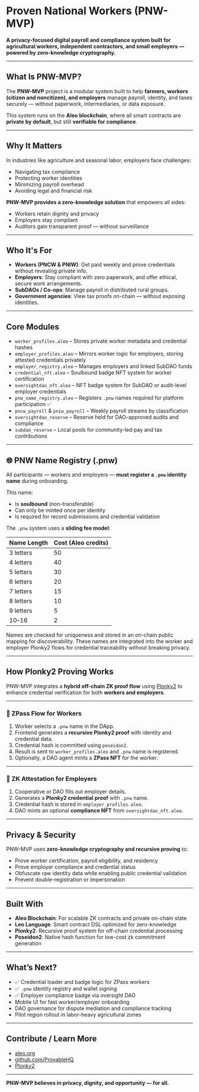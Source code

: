 # Proven National Workers (PNW-MVP)

**A privacy-focused digital payroll and compliance system built for agricultural workers, independent contractors, and small employers — powered by zero-knowledge cryptography.**

---

## What Is PNW-MVP?

The **PNW-MVP** project is a modular system built to help **farmers, workers (citizen and noncitizen), and employers** manage payroll, identity, and taxes securely — without paperwork, intermediaries, or data exposure.

This system runs on the **Aleo blockchain**, where all smart contracts are **private by default**, but still **verifiable for compliance**.

---

## Why It Matters

In industries like agriculture and seasonal labor, employers face challenges:

- Navigating tax compliance  
- Protecting worker identities  
- Minimizing payroll overhead  
- Avoiding legal and financial risk  

**PNW-MVP provides a zero-knowledge solution** that empowers all sides:

- Workers retain dignity and privacy  
- Employers stay compliant  
- Auditors gain transparent proof — without surveillance  

---

## Who It's For

- **Workers (PNCW & PNIW)**: Get paid weekly and prove credentials without revealing private info.
- **Employers**: Stay compliant with zero paperwork, and offer ethical, secure work arrangements.
- **SubDAOs / Co-ops**: Manage payroll in distributed rural groups.
- **Government agencies**: View tax proofs on-chain — without exposing identities.

---

## Core Modules

- `worker_profiles.aleo` – Stores private worker metadata and credential hashes
- `employer_profiles.aleo` – Mirrors worker logic for employers, storing attested credentials privately
- `employer_registry.aleo` – Manages employers and linked SubDAO funds
- `credential_nft.aleo` – Soulbound badge NFT system for worker certification
- `oversightdao_nft.aleo` – NFT badge system for SubDAO or audit-level employer credentials
- `pnw_name_registry.aleo` – Registers `.pnw` names required for platform participation ✅
- `pncw_payroll` & `pniw_payroll` – Weekly payroll streams by classification
- `oversightdao_reserve` – Reserve held for DAO-approved audits and compliance
- `subdao_reserve` – Local pools for community-led pay and tax contributions

---

## 🌐 PNW Name Registry (.pnw)

All participants — workers and employers — **must register a `.pnw` identity name** during onboarding.

This name:
- Is **soulbound** (non-transferable)  
- Can only be minted once per identity  
- Is required for record submissions and credential validation  

The `.pnw` system uses a **sliding fee model**:

| Name Length | Cost (Aleo credits) |
|-------------|---------------------|
| 3 letters   | 50                  |
| 4 letters   | 40                  |
| 5 letters   | 30                  |
| 6 letters   | 20                  |
| 7 letters   | 15                  |
| 8 letters   | 10                  |
| 9 letters   | 5                   |
| 10–16       | 2                   |

Names are checked for uniqueness and stored in an on-chain public mapping for discoverability. These names are integrated into the worker and employer Plonky2 flows for credential traceability without breaking privacy.

---

## How Plonky2 Proving Works

PNW-MVP integrates a **hybrid off-chain ZK proof flow** using [Plonky2](https://github.com/mir-protocol/plonky2) to enhance credential verification for both **workers and employers**.

---

### 🔧 ZPass Flow for Workers

1. Worker selects a `.pnw` name in the DApp.  
2. Frontend generates a **recursive Plonky2 proof** with identity and credential data.  
3. Credential hash is committed using `poseidon2`.  
4. Result is sent to `worker_profiles.aleo` and `.pnw` name is registered.  
5. Optionally, a DAO agent mints a **ZPass NFT** for the worker.  

---

### 🏢 ZK Attestation for Employers

1. Cooperative or DAO fills out employer details.  
2. Generates a **Plonky2 credential proof** with `.pnw` name.  
3. Credential hash is stored in `employer_profiles.aleo`.  
4. DAO mints an optional **compliance NFT** from `oversightdao_nft.aleo`.  

---

## Privacy & Security

PNW-MVP uses **zero-knowledge cryptography and recursive proving** to:

- Prove worker certification, payroll eligibility, and residency  
- Prove employer compliance and credential status  
- Obfuscate raw identity data while enabling public credential validation  
- Prevent double-registration or impersonation  

---

## Built With

- **Aleo Blockchain**: For scalable ZK contracts and private on-chain state
- **Leo Language**: Smart contract DSL optimized for zero-knowledge
- **Plonky2**: Recursive proof system for off-chain credential processing
- **Poseidon2**: Native hash function for low-cost zk commitment generation

---

## What’s Next?

- ✅ Credential loader and badge logic for ZPass workers  
- ✅ `.pnw` identity registry and wallet signing  
- ✅ Employer compliance badge via oversight DAO  
- Mobile UI for fast worker/employer onboarding  
- DAO governance for dispute mediation and compliance tracking  
- Pilot region rollout in labor-heavy agricultural zones  

---

## Contribute / Learn More

- [aleo.org](https://aleo.org)  
- [github.com/ProvableHQ](https://github.com/ProvableHQ)  
- [Plonky2](https://github.com/mir-protocol/plonky2)  

---

**PNW-MVP believes in privacy, dignity, and opportunity — for all.**
